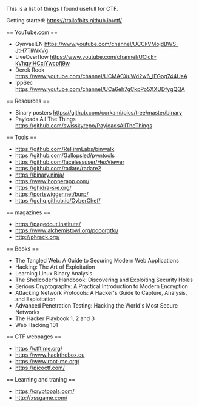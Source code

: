 
This is a list of things I found usefull for CTF.

Getting started: https://trailofbits.github.io/ctf/

== YouTube.com ==

- GynvaelEN https://www.youtube.com/channel/UCCkVMojdBWS-JtH7TliWkVg
- LiveOverflow https://www.youtube.com/channel/UClcE-kVhqyiHCcjYwcpfj9w
- Derek Rook https://www.youtube.com/channel/UCMACXuWd2w6_IEGog744UaA
- IppSec https://www.youtube.com/channel/UCa6eh7gCkpPo5XXUDfygQQA

== Resources ==

- Binary posters https://github.com/corkami/pics/tree/master/binary
- Payloads All The Things https://github.com/swisskyrepo/PayloadsAllTheThings

== Tools ==

- https://github.com/ReFirmLabs/binwalk
- https://github.com/Gallopsled/pwntools
- https://github.com/facelessuser/HexViewer
- https://github.com/radare/radare2
- https://binary.ninja/
- https://www.hopperapp.com/
- https://ghidra-sre.org/
- https://portswigger.net/burp/
- https://gchq.github.io/CyberChef/

== magazines ==

- https://pagedout.institute/
- https://www.alchemistowl.org/pocorgtfo/
- http://phrack.org/

== Books ==

- The Tangled Web: A Guide to Securing Modern Web Applications
- Hacking: The Art of Exploitation
- Learning Linux Binary Analysis
- The Shellcoder's Handbook: Discovering and Exploiting Security Holes
- Serious Cryptography: A Practical Introduction to Modern Encryption
- Attacking Network Protocols: A Hacker's Guide to Capture, Analysis, and Exploitation
- Advanced Penetration Testing: Hacking the World's Most Secure Networks
- The Hacker Playbook 1, 2 and 3
- Web Hacking 101

== CTF webpages ==

- https://ctftime.org/
- https://www.hackthebox.eu
- https://www.root-me.org/
- https://picoctf.com/

== Learning and traning ==

- https://cryptopals.com/
- http://xssgame.com/
